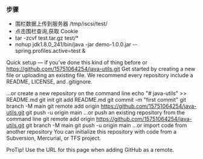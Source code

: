 ### 步骤

   - 围栏数据上传到服务器 /tmp/iscsi/test/
   - 点击围栏查询,获取 Cookie 
   - tar -zcvf test.tar.gz test/*
   - nohup jdk1.8.0_241/bin/java -jar demo-1.0.0.jar --spring.profiles.active=test &

Quick setup — if you’ve done this kind of thing before
or
https://github.com/15751064254/java-utils.git
Get started by creating a new file or uploading an existing file. We recommend every repository include a README, LICENSE, and .gitignore.

…or create a new repository on the command line
echo "# java-utils" >> README.md
git init
git add README.md
git commit -m "first commit"
git branch -M main
git remote add origin https://github.com/15751064254/java-utils.git
git push -u origin main
…or push an existing repository from the command line
git remote add origin https://github.com/15751064254/java-utils.git
git branch -M main
git push -u origin main
…or import code from another repository
You can initialize this repository with code from a Subversion, Mercurial, or TFS project.

ProTip! Use the URL for this page when adding GitHub as a remote.
